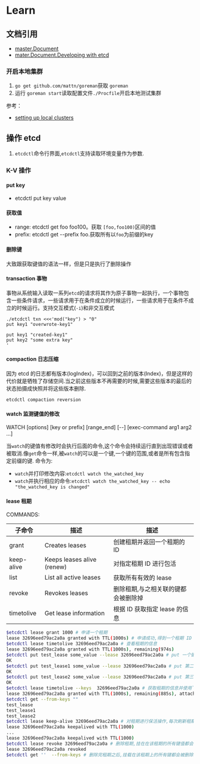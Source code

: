 # Learn

## 文档引用

- [master.Document](https://github.com/etcd-io/etcd/tree/master/Documentation)
- [mater.Document.Developing with etcd](https://github.com/etcd-io/etcd/tree/master/Documentation#developing-with-etcd)

### 开启本地集群

1. `go get github.com/mattn/goreman`获取 `goreman`
2. 运行 `goreman start`读取配置文件`./Procfile`开启本地测试集群

参考：

- [setting up local clusters](https://github.com/etcd-io/etcd/blob/master/Documentation/dev-guide/local_cluster.md)

## 操作 etcd

1. `etcdctl`命令行界面,`etcdctl`支持读取环境变量作为参数.

### K-V 操作

#### put key

- etcdctl put key value

#### 获取值

- range: etcdctl get foo foo100。获取 `[foo,foo100)`区间的值
- prefix: etcdctl get --prefix foo.获取所有以`foo`为前缀的key

#### 删除键

大致跟获取键值的语法一样，但是只是执行了删除操作

#### transaction 事物

事物从系统输入读取一系列`etcd`的请求将其作为原子事物一起执行，一个事物包含一些条件请求，一些请求用于在条件成立的时候运行，一些请求用于在条件不成立的时候运行。支持交互模式(`-i`)和非交互模式

```shell
./etcdctl txn <<<'mod("key") > "0"
put key1 "overwrote-key1"

put key1 "created-key1"
put key2 "some extra key"
'
```

#### compaction 日志压缩

因为 etcd 的日志都有版本(logIndex)，可以回到之前的版本(Index)，但是这样的代价就是牺牲了存储空间.当之前这些版本不再需要的时候,需要这些版本的最后的状态拍摄成快照并将这些版本删除.

`etcdctl compaction reversion`

#### watch 监测键值的修改

WATCH [options] [key or prefix] [range_end] [--] [exec-command arg1 arg2 ...]

当`watch`的键值有修改时会执行后面的命令,这个命令会持续运行直到出现错误或者被取消.像`get`命令一样,被`watch`的可以是一个键,一个键的范围,或者是所有包含指定前缀的键.
命令为:

- `watch`并打印修改内容:`etcdctl watch the_watched_key`
- `watch`并执行相应的命令:`etcdctl watch the_watched_key -- echo "the_watched_key is changed"`

#### lease 租期

COMMANDS:

| 子命令     | 描述                       | 描述                                |
|------------|----------------------------|-------------------------------------|
| grant      | Creates leases             | 创建租期并返回一个租期的 ID         |
| keep-alive | Keeps leases alive (renew) | 对指定租期 ID 进行包活              |
| list       | List all active leases     | 获取所有有效的 lease                |
| revoke     | Revokes leases             | 删除租期,与之相关联的键都会被删除掉 |
| timetolive | Get lease information      | 根据 ID 获取指定 lease 的信息       |

```bash
$etcdctl lease grant 1000 # 申请一个租期
lease 32696eed79ac2a0a granted with TTL(1000s) # 申请成功,得到一个租期 ID
$etcdctl lease timetolive 32696eed79ac2a0a # 查看租期的信息
lease 32696eed79ac2a0a granted with TTL(1000s), remaining(974s)
$etcdctl put test_lease some_value --lease 32696eed79ac2a0a # put 一个键 并挂载上面申请的租期
OK
$etcdctl put test_lease1 some_value --lease 32696eed79ac2a0a # put 第二个键 并挂载上面申请的同一个租期
OK
$etcdctl put test_lease2 some_value --lease 32696eed79ac2a0a # put 第三个键 并挂载上面申请的同一个租期
OK
$etcdctl lease timetolive --keys  32696eed79ac2a0a # 获取租期的信息并使用`--keys`指定获取挂载该租期的所有键
lease 32696eed79ac2a0a granted with TTL(1000s), remaining(885s), attached keys([test_lease test_lease1 test_lease2])
$etcdctl get --from-keys ""
test_lease
test_lease1
test_lease2
$etcdctl lease keep-alive 32696eed79ac2a0a # 对租期进行保活操作,每次刷新租期的到期时间以保证租期一直存在
lease 32696eed79ac2a0a keepalived with TTL(1000)
...
lease 32696eed79ac2a0a keepalived with TTL(1000)
$etcdctl lease revoke 32696eed79ac2a0a # 删除租期,挂在在该租期的所有键值都会被删除
lease 32696eed79ac2a0a revoked
$etcdctl get ''  --from-keys # 删除完租期之后,挂载在该租期上的所有键都会被删除
```

